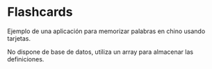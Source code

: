 # Flashcards

Ejemplo de una aplicación para memorizar palabras en chino usando tarjetas.

No dispone de base de datos, utiliza un array para almacenar las definiciones.
